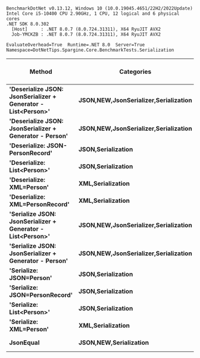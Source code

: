 ```

BenchmarkDotNet v0.13.12, Windows 10 (10.0.19045.4651/22H2/2022Update)
Intel Core i5-10400 CPU 2.90GHz, 1 CPU, 12 logical and 6 physical cores
.NET SDK 8.0.302
  [Host]     : .NET 8.0.7 (8.0.724.31311), X64 RyuJIT AVX2
  Job-YMCKZB : .NET 8.0.7 (8.0.724.31311), X64 RyuJIT AVX2

EvaluateOverhead=True  Runtime=.NET 8.0  Server=True  
Namespace=DotNetTips.Spargine.Core.BenchmarkTests.Serialization  

```
| Method                                                        | Categories                                | Mean         | Error       | StdDev       | StdErr      | Min          | Q1           | Median       | Q3           | Max          | Op/s      | CI99.9% Margin | Iterations | Kurtosis | MValue | Skewness | Rank | LogicalGroup | Baseline | Completed Work Items | Lock Contentions | Code Size | Gen0   | Exceptions | Gen1   | Gen2   | Allocated |
|-------------------------------------------------------------- |------------------------------------------ |-------------:|------------:|-------------:|------------:|-------------:|-------------:|-------------:|-------------:|-------------:|----------:|---------------:|-----------:|---------:|-------:|---------:|-----:|------------- |--------- |---------------------:|-----------------:|----------:|-------:|-----------:|-------:|-------:|----------:|
| **&#39;Deserialize JSON: JsonSerializer + Generator - List&lt;Person&gt;&#39;** | **JSON,**NEW**,JsonSerializer,Serialization** | **727,984.2 ns** | **2,403.40 ns** |  **2,248.14 ns** |   **580.47 ns** | **724,303.7 ns** | **726,268.7 ns** | **727,903.9 ns** | **730,062.1 ns** | **731,387.5 ns** |   **1,373.7** |   **2,403.402 ns** |      **15.00** |    **1.615** |  **2.000** |  **-0.1532** |   **13** | *****            | **No**       |                    **-** |                **-** |   **3,576 B** | **1.9531** |          **-** |      **-** |      **-** |  **210786 B** |
| **&#39;Deserialize JSON: JsonSerializer + Generator - Person&#39;**       | **JSON,**NEW**,JsonSerializer,Serialization** |   **7,132.5 ns** |    **35.00 ns** |     **32.73 ns** |     **8.45 ns** |   **7,072.0 ns** |   **7,113.2 ns** |   **7,141.5 ns** |   **7,159.4 ns** |   **7,167.7 ns** | **140,202.5** |      **34.995 ns** |      **15.00** |    **1.934** |  **2.000** |  **-0.6591** |    **6** | *****            | **No**       |                    **-** |                **-** |   **3,526 B** | **0.0229** |          **-** |      **-** |      **-** |    **2552 B** |
| **&#39;Deserialize: JSON-PersonRecord&#39;**                              | **JSON,Serialization**                        |   **6,812.5 ns** |    **27.90 ns** |     **24.73 ns** |     **6.61 ns** |   **6,768.4 ns** |   **6,799.3 ns** |   **6,809.3 ns** |   **6,828.1 ns** |   **6,860.8 ns** | **146,788.6** |      **27.901 ns** |      **14.00** |    **2.203** |  **2.000** |   **0.2113** |    **5** | *****            | **No**       |                    **-** |                **-** |     **490 B** | **0.0229** |          **-** |      **-** |      **-** |    **2688 B** |
| **&#39;Deserialize: List&lt;Person&gt;&#39;**                                   | **JSON,Serialization**                        | **714,043.7 ns** | **2,177.89 ns** |  **2,037.20 ns** |   **526.00 ns** | **710,123.2 ns** | **712,395.0 ns** | **714,431.3 ns** | **715,141.2 ns** | **718,000.3 ns** |   **1,400.5** |   **2,177.893 ns** |      **15.00** |    **2.224** |  **2.000** |  **-0.0196** |   **12** | *****            | **No**       |                    **-** |                **-** |     **490 B** | **1.9531** |          **-** |      **-** |      **-** |  **224041 B** |
| **&#39;Deserialize: XML=Person&#39;**                                     | **XML,Serialization**                         |  **23,088.0 ns** |   **192.66 ns** |    **180.22 ns** |    **46.53 ns** |  **22,806.4 ns** |  **22,915.9 ns** |  **23,088.0 ns** |  **23,219.4 ns** |  **23,396.7 ns** |  **43,312.5** |     **192.663 ns** |      **15.00** |    **1.593** |  **2.000** |  **-0.0454** |    **9** | *****            | **No**       |                    **-** |                **-** |   **1,417 B** | **0.1221** |          **-** |      **-** |      **-** |   **21084 B** |
| **&#39;Deserialize: XML=PersonRecord&#39;**                               | **XML,Serialization**                         |  **21,815.0 ns** |   **218.55 ns** |    **204.43 ns** |    **52.78 ns** |  **21,531.3 ns** |  **21,637.9 ns** |  **21,812.5 ns** |  **22,002.9 ns** |  **22,185.2 ns** |  **45,840.1** |     **218.551 ns** |      **15.00** |    **1.506** |  **2.000** |   **0.2450** |    **8** | *****            | **No**       |                    **-** |                **-** |   **1,417 B** | **0.1221** |          **-** |      **-** |      **-** |   **20212 B** |
| **&#39;Serialize JSON: JsonSerializer + Generator - List&lt;Person&gt;&#39;**   | **JSON,**NEW**,JsonSerializer,Serialization** | **249,732.2 ns** | **4,961.67 ns** | **10,680.51 ns** | **1,427.24 ns** | **230,292.5 ns** | **242,643.1 ns** | **248,351.5 ns** | **256,839.5 ns** | **274,934.0 ns** |   **4,004.3** |   **4,961.667 ns** |      **56.00** |    **2.410** |  **2.000** |   **0.4062** |   **10** | *****            | **No**       |                    **-** |                **-** |   **2,787 B** | **5.8594** |          **-** | **5.8594** | **5.8594** |  **151971 B** |
| **&#39;Serialize JSON: JsonSerializer + Generator - Person&#39;**         | **JSON,**NEW**,JsonSerializer,Serialization** |   **1,274.5 ns** |     **8.05 ns** |      **7.53 ns** |     **1.94 ns** |   **1,260.3 ns** |   **1,269.1 ns** |   **1,274.6 ns** |   **1,280.7 ns** |   **1,286.3 ns** | **784,651.1** |       **8.047 ns** |      **15.00** |    **1.772** |  **2.000** |  **-0.1175** |    **1** | *****            | **No**       |                    **-** |                **-** |   **2,750 B** | **0.0153** |          **-** |      **-** |      **-** |    **1560 B** |
| **&#39;Serialize: JSON=Person&#39;**                                      | **JSON,Serialization**                        |   **2,021.3 ns** |    **13.47 ns** |     **12.60 ns** |     **3.25 ns** |   **1,999.9 ns** |   **2,012.1 ns** |   **2,021.6 ns** |   **2,029.4 ns** |   **2,042.8 ns** | **494,736.9** |      **13.466 ns** |      **15.00** |    **1.801** |  **2.000** |   **0.0636** |    **4** | *****            | **No**       |                    **-** |                **-** |   **1,507 B** | **0.0191** |          **-** |      **-** |      **-** |    **1880 B** |
| **&#39;Serialize: JSON=PersonRecord&#39;**                                | **JSON,Serialization**                        |   **1,951.3 ns** |    **10.92 ns** |     **10.21 ns** |     **2.64 ns** |   **1,934.6 ns** |   **1,944.3 ns** |   **1,949.9 ns** |   **1,956.3 ns** |   **1,972.5 ns** | **512,487.5** |      **10.916 ns** |      **15.00** |    **2.232** |  **2.000** |   **0.3159** |    **3** | *****            | **No**       |                    **-** |                **-** |   **1,507 B** | **0.0191** |          **-** |      **-** |      **-** |    **1904 B** |
| **&#39;Serialize: List&lt;Person&gt;&#39;**                                     | **JSON,Serialization**                        | **295,969.3 ns** | **5,191.27 ns** |  **5,331.06 ns** | **1,292.97 ns** | **283,894.1 ns** | **293,864.8 ns** | **297,227.7 ns** | **299,396.2 ns** | **303,769.9 ns** |   **3,378.7** |   **5,191.274 ns** |      **17.00** |    **2.436** |  **2.000** |  **-0.6658** |   **11** | *****            | **No**       |                    **-** |                **-** |     **334 B** | **5.8594** |          **-** | **5.8594** | **5.8594** |  **157184 B** |
| **&#39;Serialize: XML=Person&#39;**                                       | **XML,Serialization**                         |  **18,188.4 ns** |   **272.13 ns** |    **254.55 ns** |    **65.73 ns** |  **17,754.2 ns** |  **17,992.9 ns** |  **18,148.2 ns** |  **18,426.2 ns** |  **18,578.3 ns** |  **54,980.0** |     **272.134 ns** |      **15.00** |    **1.577** |  **2.000** |   **0.0680** |    **7** | *****            | **No**       |                    **-** |                **-** |   **1,123 B** | **0.2441** |          **-** |      **-** |      **-** |   **24210 B** |
| **JsonEqual**                                                     | **JSON,**NEW**,Serialization**                |   **1,309.0 ns** |     **4.91 ns** |      **4.60 ns** |     **1.19 ns** |   **1,299.3 ns** |   **1,306.2 ns** |   **1,308.5 ns** |   **1,311.4 ns** |   **1,316.7 ns** | **763,938.9** |       **4.915 ns** |      **15.00** |    **2.350** |  **2.000** |  **-0.2001** |    **2** | *****            | **No**       |                    **-** |                **-** |   **1,977 B** | **0.0057** |          **-** |      **-** |      **-** |     **560 B** |
